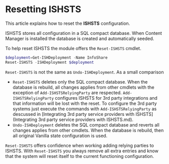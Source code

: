 ﻿# Resetting ISHSTS
 
This article explains how to reset the **ISHSTS** configuration.

ISHSTS stores all configuration in a SQL compact database. When Content Manager is installed the database is created and automatically seeded. 

To help reset ISHSTS the module offers the `Reset-ISHSTS` cmdlet.

```powershell
$deployment=Get-ISHDeployment -Name InfoShare
Reset-ISHSTS -ISHDeployment $deployment
```

`Reset-ISHSTS` is not the same as `Undo-ISHDeployment`. As a small comparison 

- `Reset-ISHSTS` deletes only the SQL compact database. When the database is rebuild, all changes applies from other cmdlets with the exception of `Add-ISHSTSRelyingParty` are respected. 
`Add-ISHSTSRelyingParty` configures ISHSTS for 3rd party integrations and that information will be lost with the reset. To configure the 3rd party systems just execute the commands with `Add-ISHSTSRelyingParty` as descussed in [Integrating 3rd party service providers with ISHSTS](Integrating 3rd party service providers with ISHSTS.md).
- `Undo-ISHDeployment` deletes the SQL compact database and reverts all changes applies from other cmdlets. When the database is rebuild, then all original Vanilla state configuration is used.

`Reset-ISHSTS` offers confidence when working adding relying parties to ISHSTS. With `Reset-ISHSTS` you always remove all extra entries and know that the system will reset itself to the current functioning configuration.